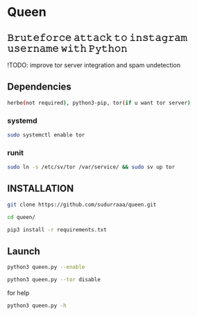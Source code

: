 # Queen
## 𝙱𝚛𝚞𝚝𝚎𝚏𝚘𝚛𝚌𝚎 𝚊𝚝𝚝𝚊𝚌𝚔 𝚝𝚘 𝚒𝚗𝚜𝚝𝚊𝚐𝚛𝚊𝚖 𝚞𝚜𝚎𝚛𝚗𝚊𝚖𝚎 𝚠𝚒𝚝𝚑 𝙿𝚢𝚝𝚑𝚘𝚗
!TODO: improve tor server integration and spam undetection
## Dependencies
```sh
herbe(not required), python3-pip, tor(if u want tor server)
```
### systemd
```sh
sudo systemctl enable tor
```
### runit
```sh
sudo ln -s /etc/sv/tor /var/service/ && sudo sv up tor
```
## INSTALLATION
```sh
git clone https://github.com/sudurraaa/queen.git
```
```sh
cd queen/
```
```sh
pip3 install -r requirements.txt
```
## Launch
```sh
python3 queen.py --enable
```
```sh
python3 queen.py --tor disable
```
for help
```sh
python3 queen.py -h
```
